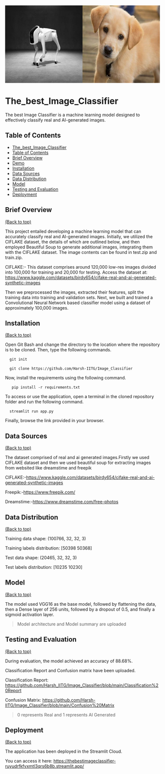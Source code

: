 ![Banner](./merged_image.jpg)

# The_best_Image_Classifier

The best Image Classifier is a machine learning model designed to effectively classify real and AI-generated images.


## Table of Contents

- [The_best_Image_Classifier](#the_best_image_classifier)
- [Table of Contents](#table-of-contents)
- [Brief Overview](#brief-overview)
- [Demo](#demo)
- [Installation](#installation)
- [Data Sources](#data-sources)
- [Data Distribution](#data-distribution)
- [Model](#model)
- [Testing and Evaluation](#testing-and-evaluation)
- [Deployment](#deployment)
## Brief Overview
[(Back to top)](#table-of-contents)

This project entailed developing a machine learning model that can accurately classify real and AI-generated images. Initially, we utilized the CIFLAKE dataset, the details of which are outlined below, and then employed Beautiful Soup to generate additional images, integrating them with the CIFLAKE dataset. The image contents can be found in test.zip and train.zip.

CIFLAKE:- This dataset comprises around 120,000 low-res images divided into 100,000 for training and 20,000 for testing. Access the dataset at: https://www.kaggle.com/datasets/birdy654/cifake-real-and-ai-generated-synthetic-images


Then we preprocessed the images, extracted their features, split the training data into training and validation sets. Next, we built and trained a Convolutional Neural Network based classifier model using a dataset of approximately 100,000 images.


## Installation
[(Back to top)](#table-of-contents)

Open Git Bash and change the directory to the location where the repository is to be cloned. Then, type the following commands.

```shell
  git init
```
```shell
  git clone https://github.com/Harsh-IITG/Image_Classifier
```
Now, install the requirements using the following command.

```shell
   pip install -r requirements.txt 
```
To access or use the application, open a terminal in the cloned repository folder and run the following command.

```shell
  streamlit run app.py
```
Finally, browse the link provided in your browser.



## Data Sources
[(Back to top)](#table-of-contents)

The dataset comprised of real and ai generated images.Firstly we used CIFLAKE dataset and then we used beautiful soup for extracting images from websited like dreamstime and freepik

CIFLAKE:-https://www.kaggle.com/datasets/birdy654/cifake-real-and-ai-generated-synthetic-images

Freepik:-https://www.freepik.com/

Dreamstime:-https://www.dreamstime.com/free-photos


## Data Distribution
[(Back to top)](#table-of-contents)

 Training data shape: (100766, 32, 32, 3)
 
Training labels distribution: [50398 50368]

Test data shape: (20465, 32, 32, 3)

Test labels distribution: [10235 10230]


## Model
[(Back to top)](#table-of-contents)

The model used VGG16 as the base model, followed by flattening the data, then a Dense layer of 256 units, followed by a dropout of 0.5, and finally a sigmoid activation layer.

> Model architecture and Model summary are uploaded
## Testing and Evaluation
[(Back to top)](#table-of-contents)

During evaluation, the model achieved an accuracy of 88.68%.

Classification Report and Confusion matrix have been uploaded.

Classification Report: https://github.com/Harsh_IITG/Image_Classifier/blob/main/Classification%20Report

Confusion Matrix: https://github.com/Harsh-IITG/Image_Classifier/blob/main/Confusion%20Matrix
> 0 represents Real and 1 represents AI Generated
## Deployment
[(Back to top)](#table-of-contents)

The application has been deployed in the Streamlit Cloud.

You can access it here: https://thebestimageclassifier-ruyudrfkfvxmtl3qrs6b8b.streamlit.app/
